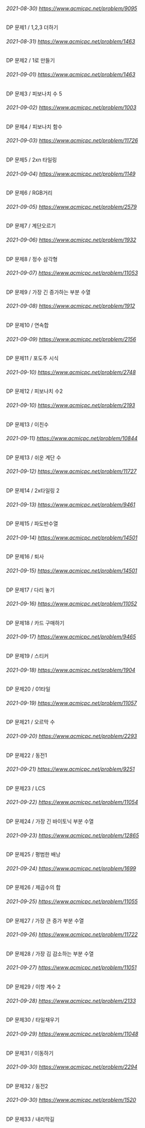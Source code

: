 ###### 2021-08-30) https://www.acmicpc.net/problem/9095
DP 문제1 / 1,2,3 더하기

###### 2021-08-31) https://www.acmicpc.net/problem/1463
DP 문제2 / 1로 만들기

###### 2021-09-01) https://www.acmicpc.net/problem/1463
DP 문제3 / 피보나치 수 5

###### 2021-09-02) https://www.acmicpc.net/problem/1003
DP 문제4 / 피보나치 함수

###### 2021-09-03) https://www.acmicpc.net/problem/11726
DP 문제5 / 2xn 타일링

###### 2021-09-04) https://www.acmicpc.net/problem/1149
DP 문제6 / RGB거리

###### 2021-09-05) https://www.acmicpc.net/problem/2579
DP 문제7 / 계단오르기

###### 2021-09-06) https://www.acmicpc.net/problem/1932
DP 문제8 / 정수 삼각형

###### 2021-09-07) https://www.acmicpc.net/problem/11053
DP 문제9 / 가장 긴 증가하는 부분 수열

###### 2021-09-08) https://www.acmicpc.net/problem/1912
DP 문제10 / 연속합

###### 2021-09-09) https://www.acmicpc.net/problem/2156
DP 문제11 / 포도주 시식

###### 2021-09-10) https://www.acmicpc.net/problem/2748
DP 문제12 / 피보나치 수2

###### 2021-09-10) https://www.acmicpc.net/problem/2193
DP 문제13 / 이친수

###### 2021-09-11) https://www.acmicpc.net/problem/10844
DP 문제13 / 쉬운 계단 수

###### 2021-09-12) https://www.acmicpc.net/problem/11727
DP 문제14 / 2x타일링 2 

###### 2021-09-13) https://www.acmicpc.net/problem/9461
DP 문제15 / 파도반수열

###### 2021-09-14) https://www.acmicpc.net/problem/14501
DP 문제16 / 퇴사

###### 2021-09-15) https://www.acmicpc.net/problem/14501
DP 문제17 / 다리 놓기

###### 2021-09-16) https://www.acmicpc.net/problem/11052
DP 문제18 / 카드 구매하기

###### 2021-09-17) https://www.acmicpc.net/problem/9465
DP 문제19 / 스티커

###### 2021-09-18) https://www.acmicpc.net/problem/1904
DP 문제20 / 01타일

###### 2021-09-19) https://www.acmicpc.net/problem/11057
DP 문제21 / 오르막 수

###### 2021-09-20) https://www.acmicpc.net/problem/2293
DP 문제22 / 동전1

###### 2021-09-21) https://www.acmicpc.net/problem/9251
DP 문제23 / LCS

###### 2021-09-22) https://www.acmicpc.net/problem/11054
DP 문제24 / 가장 긴 바이토닉 부분 수열

###### 2021-09-23) https://www.acmicpc.net/problem/12865
DP 문제25 / 평범한 배낭

###### 2021-09-24) https://www.acmicpc.net/problem/1699
DP 문제26 / 제곱수의 합

###### 2021-09-25) https://www.acmicpc.net/problem/11055
DP 문제27 / 가장 큰 증가 부분 수열

###### 2021-09-26) https://www.acmicpc.net/problem/11722
DP 문제28 / 가장 김 감소하는 부분 수열

###### 2021-09-27) https://www.acmicpc.net/problem/11051
DP 문제29 / 이항 계수 2

###### 2021-09-28) https://www.acmicpc.net/problem/2133
DP 문제30 / 타일채우기

###### 2021-09-29) https://www.acmicpc.net/problem/11048
DP 문제31 / 이동하기

###### 2021-09-30) https://www.acmicpc.net/problem/2294
DP 문제32 / 동전2

###### 2021-09-30) https://www.acmicpc.net/problem/1520
DP 문제33 / 내리막길
